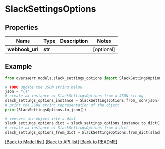 # SlackSettingsOptions


## Properties

Name | Type | Description | Notes
------------ | ------------- | ------------- | -------------
**webhook_url** | **str** |  | [optional] 

## Example

```python
from overseerr.models.slack_settings_options import SlackSettingsOptions

# TODO update the JSON string below
json = "{}"
# create an instance of SlackSettingsOptions from a JSON string
slack_settings_options_instance = SlackSettingsOptions.from_json(json)
# print the JSON string representation of the object
print(SlackSettingsOptions.to_json())

# convert the object into a dict
slack_settings_options_dict = slack_settings_options_instance.to_dict()
# create an instance of SlackSettingsOptions from a dict
slack_settings_options_from_dict = SlackSettingsOptions.from_dict(slack_settings_options_dict)
```
[[Back to Model list]](../README.md#documentation-for-models) [[Back to API list]](../README.md#documentation-for-api-endpoints) [[Back to README]](../README.md)


